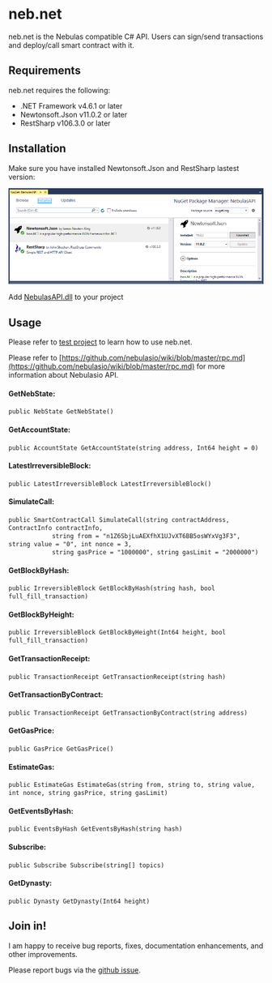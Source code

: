# neb.net

neb.net is the Nebulas compatible C# API. 
Users can sign/send transactions and deploy/call smart contract with it.

## Requirements
neb.net requires the following:

- .NET Framework v4.6.1 or later
- Newtonsoft.Json v11.0.2 or later
- RestSharp v106.3.0 or later

## Installation
Make sure you have installed Newtonsoft.Json and RestSharp lastest version:

![Libraries](/media/help-1.png)

Add [NebulasAPI.dll](/build/latest) to your project

## Usage

Please refer to [test project](/src/NebulasAPI.Tests) to learn how to use neb.net.

Please refer to [https://github.com/nebulasio/wiki/blob/master/rpc.md](https://github.com/nebulasio/wiki/blob/master/rpc.md) for more information about Nebulasio API.

#### GetNebState:
```
public NebState GetNebState()
```

#### GetAccountState:
```
public AccountState GetAccountState(string address, Int64 height = 0)
```

#### LatestIrreversibleBlock:
```
public LatestIrreversibleBlock LatestIrreversibleBlock()
```

#### SimulateCall:
```
public SmartContractCall SimulateCall(string contractAddress, ContractInfo contractInfo,
            string from = "n1Z6SbjLuAEXfhX1UJvXT6BB5osWYxVg3F3", string value = "0", int nonce = 3,
            string gasPrice = "1000000", string gasLimit = "2000000")
```

#### GetBlockByHash:
```
public IrreversibleBlock GetBlockByHash(string hash, bool full_fill_transaction)
```

#### GetBlockByHeight:
```
public IrreversibleBlock GetBlockByHeight(Int64 height, bool full_fill_transaction)
```

#### GetTransactionReceipt:
```
public TransactionReceipt GetTransactionReceipt(string hash)
```

#### GetTransactionByContract:
```
public TransactionReceipt GetTransactionByContract(string address)
```

#### GetGasPrice:
```
public GasPrice GetGasPrice()
```

#### EstimateGas:
```
public EstimateGas EstimateGas(string from, string to, string value, int nonce, string gasPrice, string gasLimit)
```

#### GetEventsByHash:
```
public EventsByHash GetEventsByHash(string hash)
```

#### Subscribe:
```
public Subscribe Subscribe(string[] topics)
```

#### GetDynasty:
```
public Dynasty GetDynasty(Int64 height)
```


## Join in!

I am happy to receive bug reports, fixes, documentation enhancements, and other improvements.

Please report bugs via the [github issue](https://github.com/vuqt/neb.net/issues).



